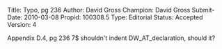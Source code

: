 Title:       Typo, pg 236
Author:      David Gross
Champion:    David Gross
Submit-Date: 2010-03-08
Propid:      100308.5
Type:        Editorial
Status:      Accepted
Version:     4

Appendix D.4, pg 236
7$ shouldn't indent DW_AT_declaration, should it?
